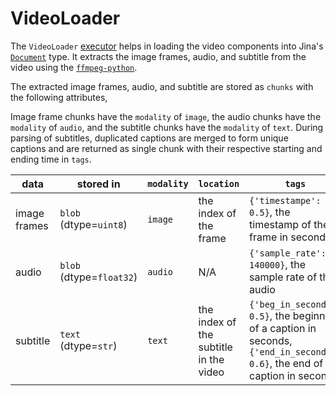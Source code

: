 # VideoLoader

The `VideoLoader` [executor](https://docs.jina.ai/fundamentals/executor/) helps in loading the video components into Jina's [`Document`](https://docs.jina.ai/fundamentals/document/) type.
It extracts the image frames, audio, and subtitle from the video using the [`ffmpeg-python`](https://github.com/kkroening/ffmpeg-python).

The extracted image frames, audio, and subtitle are stored as `chunks` with the following attributes,

Image frame chunks have the `modality` of `image`, the audio chunks have the `modality` of `audio`, and the subtitle chunks have the `modality` of `text`. During parsing of subtitles, duplicated captions are merged to form unique captions and are returned as single chunk with their respective starting and ending time in `tags`. 

| data | stored in | `modality` | `location` | `tags` | 
| --- | --- | --- | --- | --- |
| image frames | `blob` (dtype=`uint8`) | `image` | the index of the frame | `{'timestampe': 0.5}`, the timestamp of the frame in seconds |
| audio | `blob` (dtype=`float32`) | `audio` | N/A | `{'sample_rate': 140000}`, the sample rate of the audio |
| subtitle | `text` (dtype=`str`) | `text` | the index of the subtitle in the video | `{'beg_in_seconds': 0.5}`, the beginning of a caption in seconds, <br /> `{'end_in_seconds': 0.6}`, the end of a caption in seconds |